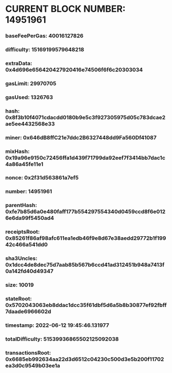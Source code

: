 # CURRENT BLOCK NUMBER: 14951961

### baseFeePerGas: 40016127826
### difficulty: 15169199579648218
### extraData: 0x4d696e656420427920416e74506f6f6c20303034
### gasLimit: 29970705
### gasUsed: 1326763
### hash: 0x8f3b10f4071cdacdd0180b9e5c3f927305975d05c783dcae2ae5ee4432568e33
### miner: 0x646dB8ffC21e7ddc2B6327448dd9Fa560Df41087
### mixHash: 0x19a96e9150c72456ffa1d439f71799da92eef7f3414bb7dac1c4a86a45fe11e1
### nonce: 0x2f31d563861a7ef5
### number: 14951961
### parentHash: 0xfe7b85d6a0e480faff177b554297554340d0459ccd8f6e0126e6da99f5450ad4
### receiptsRoot: 0x85261f86af98afc611ea1edb46f9e8d67e38aedd29772b1f19942c466a541dd0
### sha3Uncles: 0x1dcc4de8dec75d7aab85b567b6ccd41ad312451b948a7413f0a142fd40d49347
### size: 10019
### stateRoot: 0x5702043063eb8ddac1dcc35f61dbf5d6a5b8b30877ef92fbff7daade6966602d
### timestamp: 2022-06-12 19:45:46.131977
### totalDifficulty: 51539936865502125092038
### transactionsRoot: 0x6685eb992634aa22d3d6512c04230c500d3e5b200f11702ea3d0c9549b03ee1a
